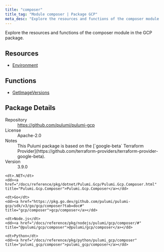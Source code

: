 ```yaml
---
title: "composer"
title_tag: "Module composer | Package GCP"
meta_desc: "Explore the resources and functions of the composer module in the GCP package."
---
```


<!-- WARNING: this file was generated by Pulumi Docs Generator. -->
<!-- Do not edit by hand unless you're certain you know what you are doing! -->

Explore the resources and functions of the composer module in the GCP package.

<h2 id="resources">Resources</h2>
<ul class="api">
    <li><a href="environment" title="Environment"><span class="symbol resource"></span>Environment</a></li>
</ul>

<h2 id="functions">Functions</h2>
<ul class="api">
    <li><a href="getimageversions" title="GetImageVersions"><span class="symbol function"></span>GetImageVersions</a></li>
</ul>

<h2 id="package-details">Package Details</h2>
<dl class="package-details">
	<dt>Repository</dt>
	<dd><a href="https://github.com/pulumi/pulumi-gcp">https://github.com/pulumi/pulumi-gcp</a></dd>
	<dt>License</dt>
	<dd>Apache-2.0</dd>
	<dt>Notes</dt>
	<dd>This Pulumi package is based on the [`google-beta` Terraform Provider](https://github.com/terraform-providers/terraform-provider-google-beta).</dd>
	<dt>Version</dt>
	<dd>3.9.0</dd>
</dl>



<dl class="tabular">

    <dt>.NET</dt>
    <dd><a href="/docs/reference/pkg/dotnet/Pulumi.Gcp/Pulumi.Gcp.Composer.html" title="Pulumi.Gcp.Composer">Pulumi.Gcp.Composer</a></dd>

    <dt>Go</dt>
    <dd><a href="https://pkg.go.dev/github.com/pulumi/pulumi-gcp/sdk/v3/go/gcp/composer?tab=doc#" title="gcp/composer">gcp/composer</a></dd>

    <dt>Node.js</dt>
    <dd><a href="/docs/reference/pkg/nodejs/pulumi/gcp/composer/#" title="@pulumi/gcp/composer">@pulumi/gcp/composer</a></dd>

    <dt>Python</dt>
    <dd><a href="/docs/reference/pkg/python/pulumi_gcp/composer" title="pulumi_gcp/composer">pulumi_gcp/composer</a></dd>

</dl>

